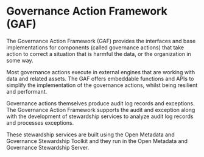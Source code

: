 <!-- SPDX-License-Identifier: Apache-2.0 -->
  
# Governance Action Framework (GAF)
  
The Governance Action Framework (GAF) provides the interfaces
and base implementations for components (called governance actions) that
take action to correct a situation that is harmful the data,
or the organization in some way.

Most governance actions execute in external engines that are working with data
and related assets.
The GAF offers embeddable functions and APIs to simplify the implementation of
the governance actions, whilst being resilient and performant.

Governance actions themselves produce audit log records and exceptions.
The Governance Action Framework supports the audit and exception along
with the development of stewardship services to analyze audit log records
and processes exceptions.

These stewardship services are built using the Open Metadata and
Governance Stewardship Toolkit and they run in the Open Metadata and
Governance Stewardship Server.
